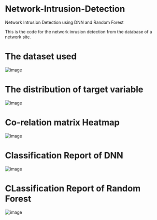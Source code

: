 # Network-Intrusion-Detection
Network Intrusion Detection using DNN and Random Forest

This is the code for the network inrusion detection from the database of a network site. 

# The dataset used
![image](https://github.com/HarshAmin01/Network-Intrusion-Detection/assets/101825662/15199043-803d-44be-addf-aa8b37a5077c)

# The distribution of target variable
![image](https://github.com/HarshAmin01/Network-Intrusion-Detection/assets/101825662/d0cf21ed-1e2e-4996-a639-14a7ac58011d)

# Co-relation matrix Heatmap
![image](https://github.com/HarshAmin01/Network-Intrusion-Detection/assets/101825662/635ead85-dc0b-49e0-8256-de1736187df4)

# Classification Report of DNN
![image](https://github.com/HarshAmin01/Network-Intrusion-Detection/assets/101825662/d876437d-3483-438e-ac2a-008c4ca37d67)

# CLassification Report of Random Forest
![image](https://github.com/HarshAmin01/Network-Intrusion-Detection/assets/101825662/385600d4-0a02-4370-a18c-f4693fa3aefe)




